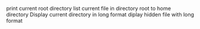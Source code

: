 print current root directory
list current file in directory
root to home directory
Display current directory in long format
diplay hidden file with long format
